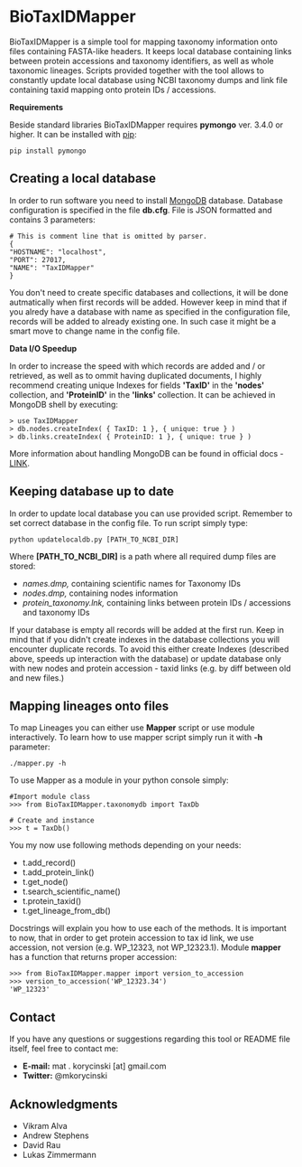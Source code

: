 # BioTaxIDMapper
BioTaxIDMapper is a simple tool for mapping taxonomy information onto files containing FASTA-like headers. It keeps local database containing links between protein accessions and taxonomy identifiers, as well as whole taxonomic lineages. Scripts provided together with the tool allows to constantly update local database using NCBI taxonomy dumps and link file containing taxid mapping onto protein IDs / accessions.

**Requirements**

Beside standard libraries BioTaxIDMapper requires **pymongo** ver. 3.4.0 or higher. It can be installed with [pip](https://pypi.python.org/pypi/pip):
```
pip install pymongo
```


## Creating a local database
In order to run software you need to install [MongoDB](https://www.mongodb.com/) database. Database configuration is specified in the file **db.cfg**. File is JSON formatted and contains 3 parameters:
```
# This is comment line that is omitted by parser.
{
"HOSTNAME": "localhost",
"PORT": 27017,
"NAME": "TaxIDMapper"
}
```
You don't need to create specific databases and collections, it will be done autmatically when first records will be added. However keep in mind that if you alredy have a database with name as specified in the configuration file, records will be added to already existing one. In such case it might be a smart move to change name in the config file.

**Data I/O Speedup**

In order to increase the speed with which records are added and / or retrieved, as well as to ommit having duplicated documents, I highly recommend creating unique Indexes for fields **'TaxID'** in the **'nodes'** collection, and **'ProteinID'** in the **'links'** collection. It can be achieved in MongoDB shell by executing:
```
> use TaxIDMapper
> db.nodes.createIndex( { TaxID: 1 }, { unique: true } )
> db.links.createIndex( { ProteinID: 1 }, { unique: true } )
```

More information about handling MongoDB can be found in official docs - [LINK](https://docs.mongodb.com/).

## Keeping database up to date
In order to update local database you can use provided script. Remember to set correct database in the config file. To run script simply type:
```
python updatelocaldb.py [PATH_TO_NCBI_DIR]
```
Where **[PATH_TO_NCBI_DIR]** is a path where all required dump files are stored:
  - *names.dmp,* containing scientific names for Taxonomy IDs
  - *nodes.dmp,* containing nodes information
  - *protein_taxonomy.lnk,* containing links between protein IDs / accessions and taxonomy IDs

If your database is empty all records will be added at the first run. Keep in mind that if you didn't create indexes in the database collections you will encounter duplicate records. To avoid this either create Indexes (described above, speeds up interaction with the database) or update database only with new nodes and protein accession - taxid links (e.g. by diff between old and new files.)

## Mapping lineages onto files
To map Lineages you can either use **Mapper** script or use module interactively. To learn how to use mapper script simply run it with **-h** parameter:
```
./mapper.py -h
```

To use Mapper as a module in your python console simply:
```
#Import module class
>>> from BioTaxIDMapper.taxonomydb import TaxDb

# Create and instance
>>> t = TaxDb()
```

You my now use following methods depending on your needs:
  - t.add_record()
  - t.add_protein_link()
  - t.get_node()
  - t.search_scientific_name()
  - t.protein_taxid()
  - t.get_lineage_from_db()

Docstrings will explain you how to use each of the methods. It is important to now, that in order to get protein accession to tax id link, we use accession, not version (e.g. WP_12323, not WP_12323.1). Module **mapper** has a function that returns proper accession:
```
>>> from BioTaxIDMapper.mapper import version_to_accession
>>> version_to_accession('WP_12323.34')
'WP_12323'
```
## Contact
If you have any questions or suggestions regarding this tool or README file itself, feel free to contact me:
  - **E-mail:** mat . korycinski [at] gmail.com
  - **Twitter:** @mkorycinski

## Acknowledgments
  - Vikram Alva
  - Andrew Stephens
  - David Rau
  - Lukas Zimmermann
